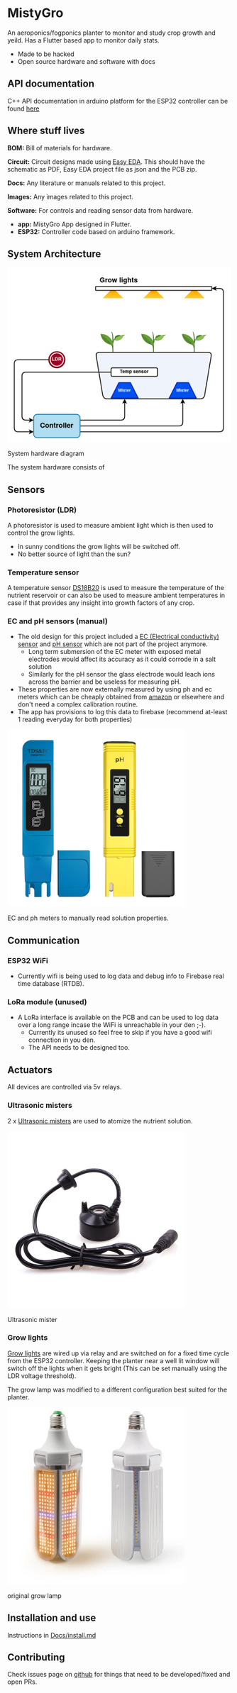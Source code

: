 # MistyGro

An aeroponics/fogponics planter to monitor and study crop growth and yeild. Has a Flutter based app to monitor daily stats.

- Made to be hacked
- Open source hardware and software with docs

## API documentation

C++ API documentation in arduino platform for the ESP32 controller can be found [here](https://mro47.github.io/MistyGro/annotated.html)

## Where stuff lives

**BOM:** Bill of materials for hardware.

**Circuit:** Circuit designs made using [Easy EDA](https://easyeda.com/). This should have the schematic as PDF, Easy EDA project file as json and the PCB zip.

**Docs:** Any literature or manuals related to this project.

**Images:** Any images related to this project.

**Software:** For controls and reading sensor data from hardware.
  - **app:** MistyGro App designed in Flutter.
  - **ESP32:** Controller code based on arduino framework.

## System Architecture

![block diagram](Images/diagrams/MistyGroBlock.png)

System hardware diagram

The system hardware consists of

## Sensors

### Photoresistor (LDR)

A photoresistor is used to measure ambient light which is then used to control the grow lights.

- In sunny conditions the grow lights will be switched off.
- No better source of light than the sun?

### Temperature sensor

A temperature sensor [DS18B20](https://www.adafruit.com/product/381) is used to measure the temperature of the nutrient reservoir or can also be used to measure ambient temperatures in case if that provides any insight into growth factors of any crop.

### EC and pH sensors (manual)

- The old design for this project included a [EC (Electrical conductivity) sensor]((https://wiki.keyestudio.com/KS0429_keyestudio_TDS_Meter_V1.0)) and  [pH sensor](https://wiki.seeedstudio.com/Grove-PH-Sensor-kit/) which are not part of the project anymore.
  - Long term submersion of the EC meter with exposed metal electrodes would affect its accuracy as it could corrode in a salt solution
  - Similarly for the pH sensor the glass electrode would leach ions across the barrier and be useless for measuring pH.
- These properties are now externally measured by using ph and ec meters which can be cheaply obtained from [amazon](https://amzn.eu/d/4d1FXgC) or elsewhere and don't need a complex calibration routine.
- The app has provisions to log this data to firebase (recommend at-least 1 reading everyday for both properties)

<img src="Images/ec_n_ph_meter.jpg" alt="ec and ph meter" width="400"/>

EC and ph meters to manually read solution properties.

## Communication

### ESP32 WiFi

- Currently wifi is being used to log data and debug info to Firebase real time database (RTDB).

### LoRa module (unused)

- A LoRa interface is available on the PCB and can be used to log data over a long range incase the WiFi is unreachable in your den ;-).
  - Currently its unused so feel free to skip if you have a good wifi connection in you den.
  - The API needs to be designed too.

## Actuators

All devices are controlled via 5v relays.

### Ultrasonic misters

2 x [Ultrasonic misters](https://amzn.eu/d/a5XIISg) are used to atomize the nutrient solution.

<img src="Images/us_mister.jpg" alt="misters" width="400"/>

Ultrasonic mister

### Grow lights

[Grow lights](https://amzn.eu/d/02rRoom) are wired up via relay and are switched on for a fixed time cycle from the ESP32 controller. Keeping the planter near a well lit window will switch off the lights when it gets bright (This can be set manually using the LDR voltage threshold).

The grow lamp was modified to a different configuration best suited for the planter.

<img src="Images/grow_lamp_original.jpg" alt="grow_lamp" width="400"/>

original grow lamp

## Installation and use

Instructions in [Docs/install.md](Docs/install.md)


## Contributing

Check issues page on [github](https://github.com/MRo47/MistyGro/issues) for things that need to be developed/fixed and open PRs.
